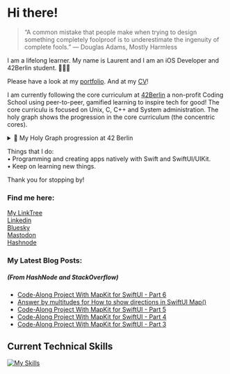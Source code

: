 # Hi there!

> “A common mistake that people make when trying to design something completely foolproof is to underestimate the ingenuity of complete fools.”
― Douglas Adams, Mostly Harmless

I am a lifelong learner. My name is Laurent and I am an iOS Developer and 42Berlin student. 👨🏻‍💻   

Please have a look at my [portfolio](https://github.com/multitudes/portfolio/blob/master/README.md). 
And at my [CV](https://github.com/multitudes/multitudes.github.io/blob/master/images/cv/cv-for-ios-jun2023.pdf)!

I am currently following the core curriculum at [42Berlin](https://42berlin.de/) a non-profit Coding School using peer-to-peer, gamified learning to inspire tech for good! The core curriculu is focused on Unix, C, C++ and System administration.  The holy graph shows the progression in the core curriculum (the concentric cores).

<details>
  <summary>🚀 My Holy Graph progression at 42 Berlin</summary>

  ![HolyGraph](https://github.com/multitudes/multitudes/assets/29355828/288d7951-0339-4ebd-a50e-12f3caae86b4)


  </details>

Things that I do:  
• Programming and creating apps natively with Swift and SwiftUI/UIKit.  
• Keep on learning new things.

Thank you for stopping by!

### Find me here:
<a rel="me" href="https://linktr.ee/laurentbrusa">My LinkTree</a>  
<a rel="me" href="https://www.linkedin.com/in/laurentbrusa/">Linkedin</a>  
<a rel="me" href="https://bsky.app/profile/laurentbrusa.bsky.social">Bluesky</a>  
<a rel="me" href="https://iosdev.space/@multitudes">Mastodon</a>  
<a rel="me" href="https://laurentbrusa.hashnode.dev">Hashnode</a>

###  My Latest Blog Posts:
##### (From HashNode and StackOverflow)
<!-- BLOG-POST-LIST:START -->
- [Code-Along Project With MapKit for SwiftUI - Part 6](https://laurentbrusa.hashnode.dev/code-along-project-with-mapkit-for-swiftui-part-6)
- [Answer by multitudes for How to show directions in SwiftUI Map&lpar;&rpar;](https://stackoverflow.com/questions/70133668/how-to-show-directions-in-swiftui-map/77159028#77159028)
- [Code-Along Project With MapKit for SwiftUI - Part 5](https://laurentbrusa.hashnode.dev/code-along-project-with-mapkit-for-swiftui-part-5)
- [Code-Along Project With MapKit for SwiftUI - Part 4](https://laurentbrusa.hashnode.dev/code-along-project-with-mapkit-for-swiftui-part-4)
- [Code-Along Project With MapKit for SwiftUI - Part 3](https://laurentbrusa.hashnode.dev/code-along-project-with-mapkit-for-swiftui-part-3)
<!-- BLOG-POST-LIST:END -->

## Current Technical Skills

[![My Skills](https://skillicons.dev/icons?i=swift,c,cpp,bash,linux,py,r,vim,vscode,stackoverflow,html,css,github,gitlab,git,arduino,raspberrypi,mysql,&theme=dark&perline=9)](https://skillicons.dev)

<!--

<script type="text/javascript" src="https://cdnjs.buymeacoffee.com/1.0.0/button.prod.min.js" data-name="bmc-button" data-slug="multitudes" data-color="#FFDD00" data-emoji=""  data-font="Cookie" data-text="Buy me a coffee" data-outline-color="#000000" data-font-color="#000000" data-coffee-color="#ffffff" ></script>

If you can't get enough of me I collected some more links [here](https://linktr.ee/LaurentBrusa)!
**multitudes/multitudes** is a ✨ _special_ ✨ repository because its `README.md` (this file) appears on your GitHub profile.

Here are some ideas to get you started:

- 🔭 I’m currently working on ...
- 🌱 I’m currently learning ...
- 👯 I’m looking to collaborate on ...
- 🤔 I’m looking for help with ...
- 💬 Ask me about ...
- 📫 How to reach me: ...
- 😄 Pronouns: ...
- ⚡ Fun fact: ...

<p align="center">
  <img src="" width="400"  title="Laurent on the bicycle">
</p>
-->
